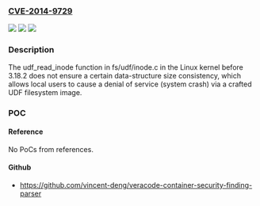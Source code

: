 ### [CVE-2014-9729](https://cve.mitre.org/cgi-bin/cvename.cgi?name=CVE-2014-9729)
![](https://img.shields.io/static/v1?label=Product&message=n%2Fa&color=blue)
![](https://img.shields.io/static/v1?label=Version&message=n%2Fa&color=blue)
![](https://img.shields.io/static/v1?label=Vulnerability&message=n%2Fa&color=brighgreen)

### Description

The udf_read_inode function in fs/udf/inode.c in the Linux kernel before 3.18.2 does not ensure a certain data-structure size consistency, which allows local users to cause a denial of service (system crash) via a crafted UDF filesystem image.

### POC

#### Reference
No PoCs from references.

#### Github
- https://github.com/vincent-deng/veracode-container-security-finding-parser


